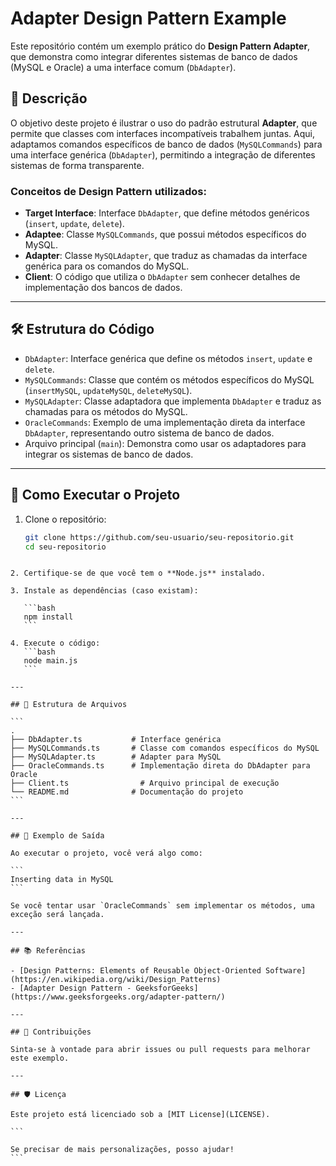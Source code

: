 # Adapter Design Pattern Example

Este repositório contém um exemplo prático do **Design Pattern Adapter**, que demonstra como integrar diferentes sistemas de banco de dados (MySQL e Oracle) a uma interface comum (`DbAdapter`).

## 📝 Descrição

O objetivo deste projeto é ilustrar o uso do padrão estrutural **Adapter**, que permite que classes com interfaces incompatíveis trabalhem juntas. Aqui, adaptamos comandos específicos de banco de dados (`MySQLCommands`) para uma interface genérica (`DbAdapter`), permitindo a integração de diferentes sistemas de forma transparente.

### Conceitos de Design Pattern utilizados:

- **Target Interface**: Interface `DbAdapter`, que define métodos genéricos (`insert`, `update`, `delete`).
- **Adaptee**: Classe `MySQLCommands`, que possui métodos específicos do MySQL.
- **Adapter**: Classe `MySQLAdapter`, que traduz as chamadas da interface genérica para os comandos do MySQL.
- **Client**: O código que utiliza o `DbAdapter` sem conhecer detalhes de implementação dos bancos de dados.

---

## 🛠️ Estrutura do Código

- `DbAdapter`: Interface genérica que define os métodos `insert`, `update` e `delete`.
- `MySQLCommands`: Classe que contém os métodos específicos do MySQL (`insertMySQL`, `updateMySQL`, `deleteMySQL`).
- `MySQLAdapter`: Classe adaptadora que implementa `DbAdapter` e traduz as chamadas para os métodos do MySQL.
- `OracleCommands`: Exemplo de uma implementação direta da interface `DbAdapter`, representando outro sistema de banco de dados.
- Arquivo principal (`main`): Demonstra como usar os adaptadores para integrar os sistemas de banco de dados.

---

## 🚀 Como Executar o Projeto

1. Clone o repositório:
   ```bash
   git clone https://github.com/seu-usuario/seu-repositorio.git
   cd seu-repositorio
   ```

````

2. Certifique-se de que você tem o **Node.js** instalado.

3. Instale as dependências (caso existam):

   ```bash
   npm install
   ```

4. Execute o código:
   ```bash
   node main.js
   ```

---

## 📂 Estrutura de Arquivos

```
.
├── DbAdapter.ts           # Interface genérica
├── MySQLCommands.ts       # Classe com comandos específicos do MySQL
├── MySQLAdapter.ts        # Adapter para MySQL
├── OracleCommands.ts      # Implementação direta do DbAdapter para Oracle
├── Client.ts                # Arquivo principal de execução
└── README.md              # Documentação do projeto
```

---

## 🧪 Exemplo de Saída

Ao executar o projeto, você verá algo como:

```
Inserting data in MySQL
```

Se você tentar usar `OracleCommands` sem implementar os métodos, uma exceção será lançada.

---

## 📚 Referências

- [Design Patterns: Elements of Reusable Object-Oriented Software](https://en.wikipedia.org/wiki/Design_Patterns)
- [Adapter Design Pattern - GeeksforGeeks](https://www.geeksforgeeks.org/adapter-pattern/)

---

## 🤝 Contribuições

Sinta-se à vontade para abrir issues ou pull requests para melhorar este exemplo.

---

## 🛡️ Licença

Este projeto está licenciado sob a [MIT License](LICENSE).

```

Se precisar de mais personalizações, posso ajudar!
```
````

